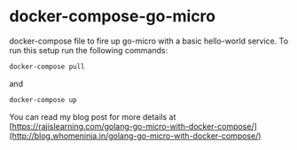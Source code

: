 # docker-compose-go-micro
docker-compose file to fire up go-micro with a basic hello-world service.
 To run this setup run the following commands:
 ```sh
 docker-compose pull
 ```
 and 
 ```sh
 docker-compose up
 ```
You can read my blog post for more details at 
[https://rajislearning.com/golang-go-micro-with-docker-compose/](http://blog.whomeninja.in/golang-go-micro-with-docker-compose/)
